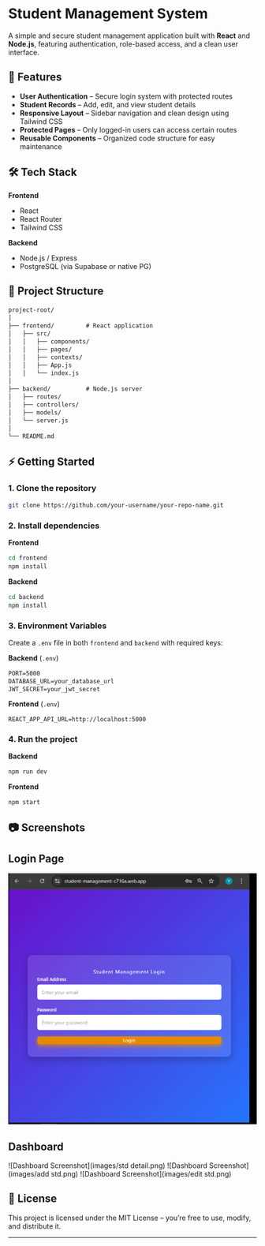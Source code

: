 # Student Management System

A simple and secure student management application built with **React** and **Node.js**, featuring authentication, role-based access, and a clean user interface.

## 🚀 Features

* **User Authentication** – Secure login system with protected routes
* **Student Records** – Add, edit, and view student details
* **Responsive Layout** – Sidebar navigation and clean design using Tailwind CSS
* **Protected Pages** – Only logged-in users can access certain routes
* **Reusable Components** – Organized code structure for easy maintenance

## 🛠 Tech Stack

**Frontend**

* React
* React Router
* Tailwind CSS

**Backend**

* Node.js / Express
* PostgreSQL (via Supabase or native PG)

## 📂 Project Structure

```
project-root/
│
├── frontend/         # React application
│   ├── src/
│   │   ├── components/
│   │   ├── pages/
│   │   ├── contexts/
│   │   ├── App.js
│   │   └── index.js
│
├── backend/          # Node.js server
│   ├── routes/
│   ├── controllers/
│   ├── models/
│   └── server.js
│
└── README.md
```

## ⚡ Getting Started

### 1. Clone the repository

```bash
git clone https://github.com/your-username/your-repo-name.git
```

### 2. Install dependencies

**Frontend**

```bash
cd frontend
npm install
```

**Backend**

```bash
cd backend
npm install
```

### 3. Environment Variables

Create a `.env` file in both `frontend` and `backend` with required keys:

**Backend** (`.env`)

```
PORT=5000
DATABASE_URL=your_database_url
JWT_SECRET=your_jwt_secret
```

**Frontend** (`.env`)

```
REACT_APP_API_URL=http://localhost:5000
```

### 4. Run the project

**Backend**

```bash
npm run dev
```

**Frontend**

```bash
npm start
```

## 📷 Screenshots

## Login Page
![Login Page Screenshot](images/login.png)

## Dashboard
![Dashboard Screenshot](images/std detail.png)
![Dashboard Screenshot](images/add std.png)
![Dashboard Screenshot](images/edit std.png)



## 📝 License

This project is licensed under the MIT License – you’re free to use, modify, and distribute it.

---
